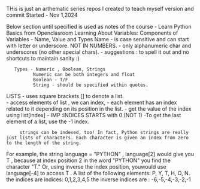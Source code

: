 THis is just an arthematic series repos I created to teach myself version and commit
Started - Nov 1,2024

Below section until specified is used as notes of the course - Learn Python Basics from Openclasroom
Learning About Variables:
   Components of Variables - Name, Value and Types
       Name - is case sensitive and can start with letter or underscore. NOT IN NUMBERS.
            - only alphanumeric char and underscores (no other special chars).
            - suggestions : to spell it out and no shortcuts to maintain sanity :)

       Types - Numeric , Boolean, Strings
              Numeric can be both integers and float
              Boolean - T/F
              String - should be specified within quotes.
   LISTS -  uses square brackets  []  to denote a list.   
         - access elements of list , we can index,
         - each element has an index related to it depending on its position in the list.
         - get the value of the index using list[index]
         - IMP :INDICES STARTS with 0 (NOT 1)
         -To get the last element of a list, use the -1 index.

         strings can be indexed, too! In fact, Python strings are really just lists of characters. Each character is given an index from zero to the length of the string.

For example, the string  language = "PYTHON" ,   language[2]  would give you T , because at index position 2 in the word "PYTHON" you find the character "T." Or, using inverse the index position, youwould use  language[-4]  to access  T .
A list of the following elements: P, Y, T, H, O, N. 
          the indices are indices: 0,1,2,3,4,5
        the inverse indices are  : -6,-5,-4,-3,-2,-1
         

